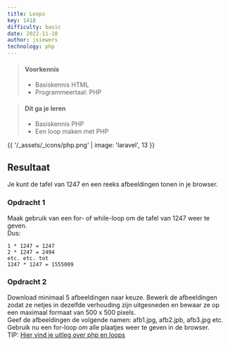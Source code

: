 ```yaml
---
title: Loops
key: 1418
difficulty: basic
date: 2022-11-10
author: jsiewers
technology: php
---
```




> #### Voorkennis
> * Basiskennis HTML
> * Programmeertaal: PHP

> #### Dit ga je leren
> * Basiskennis PHP
> * Een loop maken met PHP

{{ '/_assets/_icons/php.png'  | image: 'laravel', 13 }}

## Resultaat
Je kunt de tafel van 1247 en een reeks afbeeldingen tonen in je browser.

### Opdracht 1
Maak gebruik van een for- of while-loop om de tafel van 1247 weer te geven.  
Dus:  
```shell
1 * 1247 = 1247  
2 * 1247 = 2494  
etc. etc. tot  
1247 * 1247 = 1555009 
``` 


### Opdracht 2
Download minimaal 5 afbeeldingen naar keuze. Bewerk de afbeeldingen zodat ze netjes in dezelfde verhouding zijn uitgesneden en bewaar ze op een maximaal formaat van 500 x 500 pixels.  
Geef de afbeeldingen de volgende namen: afb1.jpg, afb2.jpb, afb3.jpg etc.  
Gebruik nu een for-loop om alle plaatjes weer te geven in de browser.  
TIP: [Hier vind je uitleg over php en loops](https://www.edutorial.nl/php/loops/)

